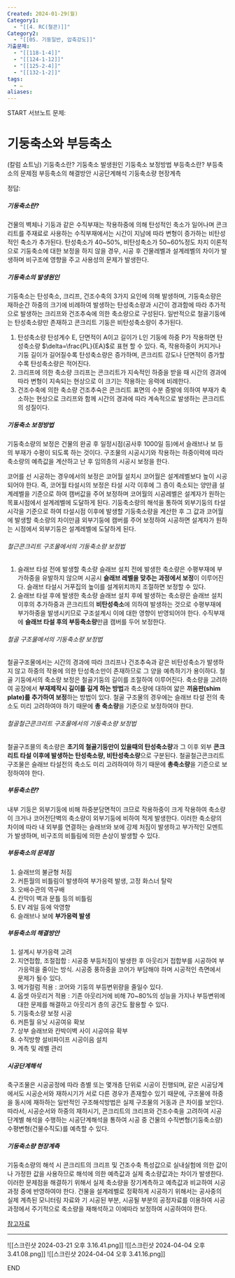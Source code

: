```yaml
---
Created: 2024-01-29(월)
Category1:
  - "[[4. RC(철콘)]]"
Category2:
  - "[[05. 기둥일반, 압축강도]]"
기출문제:
  - "[[118-1-4]]"
  - "[[124-1-12]]"
  - "[[125-2-4]]"
  - "[[132-1-2]]"
tags:
  - ✏️
aliases:
---
```

START
서브노트
문제:  
# 기둥축소와 부등축소 
(칼럼 쇼트닝)
기둥축소란?
기둥축소 발생원인
기둥축소 보정방법
부등축소란?
부등축소의 문제점
부등축소의 해결방안
시공단계해석
기둥축소량 현장계측

정답: 


##### 기둥축소란?
건물의 벽체나 기둥과 같은 수직부재는 작용하중에 의해 탄성적인 축소가 일어나며 콘크리트를 주재료로 사용하는 수직부재에서는 시간이 지남에 따라 변형이 증가하는 비탄성적인 축소가 추가된다. 탄성축소가 40~50%, 비탄성축소가 50~60%정도 차지
이론적으로 기둥축소에 대한 보정을 하지 않을 경우, 시공 후 건물레벨과 설계레벨의 차이가 발생하며 비구조에 영향을 주고 사용성의 문제가 발생한다.
##### 기둥축소의 발생원인
기둥축소는 탄성축소, 크리프, 건조수축의 3가지 요인에 의해 발생하며, 기둥축소량은 재하순간 하중의 크기에 비례하여 발생하는 탄성축소량과 시간이 경과함에 따라 추가적으로 발생하는 크리프와 건조추숙에 의한 축소량으로 구성된다. 일반적으로 철골기둥에는 탄성축소량만 존재하고 콘크리트 기둥은 비탄성축소량이 추가된다.
1. 탄성축소량
    탄성계수 E, 단면적이 A이고 길이가 L인 기둥에 하중 P가 작용하면 탄성축소량 $\delta=\frac{PL}{EA}$로 표현 할 수 있다.
	즉, 작용하중이 커지거나 기둥 길이가 길어질수록 탄성축소량은 증가하며, 콘크리트 강도나 단면적이 증가할수록 탄성축소량은 적어진다.
1. 크리프에 의한 축소량
    크리프는 콘크리트가 지속적인 하중을 받을 때 시간의 경과에 따라 변형이 지속되는 현상으로 이 크기는 작용하는 응력에 비례한다. 
1. 건조수축에 의한 축소량
    건조추숙은 콘크리트 표면의 수분 증발에 의하여 부재가 축소하는 현상으로 크리프와 함께 시간의 경과에 따라 계속적으로 발생하는 콘크리트의 성질이다.
##### 기둥축소 보정방법
기둥축소량의 보정은 건물의 완공 후 일정시점(공사후 1000일 등)에서 슬래브나 보 등의 부재가 수평이 되도록 하는 것이다. 구조물의 시공시기와 작용하는 하중이력에 따라 축소량의 예측값을 계산하고 난 후 임의층의 시공시 보정을 한다.

코어를 선 시공하는 경우에서의 보정은 코어월 설치시 코어월은 설계레벨보다 높이 시공되어야 한다. 즉, 코어월 타설시의 보정은 타설 시각 이후에 그 층이 축소되는 양만큼 설계레벨을 기준으로 하여 캠버값을 주어 보정하며 코어월의 시공레벨은 설계자가 원하는 목표시점에서 설계레벨에 도달하게 된다. 기둥축소량의 해석을 통하여 외부기둥의 타설시각을 기준으로 하여 타설시점 이후에 발생할 기둥축소량을 계산한 후 그 값과 코어월에 발생할 축소량의 차이만큼 외부기둥에 캠버를 주어 보정하여 시공하면 설계자가 원하는 시점에서 외부기둥은 설계레벨에 도달하게 된다.

###### 철근콘크리트 구조물에서의 기둥축소량 보정법
1. 슬래브 타설 전에 발생할 축소량
	슬래브 설치 전에 발생한 축소량은 수평부재에 부가하중을 유발하지 않으며 시공시 **슬래브 레벨을 맞추는 과정에서 보정**이 이루어진다. 슬래브 타설시 거푸집의 높이를 설계위치까지 조절하면 보정할 수 있다.
2. 슬래브 타설 후에 발생한 축소량
	슬래브 설치 후에 발생하는 축소량은 슬래브 설치 이후의 추가하중과 콘크리트의 **비탄성축소**에 의하여 발생하는 것으로 수평부재에 부가하중을 발생시키므로 구조설계시 이에 대한 영향이 반영되어야 한다. 수직부재에 **슬래브 타설 후의 부등축소량**만큼 캠버를 두어 보정한다.
###### 철골 구조물에서의 기둥축소량 보정법
철골구조물에서는 시간의 경과에 따라 크리프나 건조추숙과 같은 비탄성축소가 발생하지 않고 하중의 작용에 의한 탄성축소만이 존재하므로 그 양을 예측하기가 용이하다.
철골 기둥에서의 축소량 보정은 철골기둥의 길이를 조절하여 이루어진다. 축소량을 고려하여 공장에서 **부재제작시 길이를 길게 하는 방법**과 축소량에 대하여 얇은 **끼움판(shim plate)를 추가하여 보정**하는 방법이 있다. 
철골 구조물의 경우에는 슬래브 타설 전의 축소도 미리 고려하여야 하기 때문에 **총 축소량**을 기준으로 보정하여야 한다.
###### 철골철근콘크리트 구조물에서의 기둥축소량 보정법
철골구조믈의 축소량은 **초기의 철골기둥만이 있을때의 탄성축소량**과 그 이후 외부 **콘크리트 타설 이후에 발생하는 탄성축소량, 비탄성축소량**으로 구분된다. 철골철근콘크리트 구조물은 슬래브 타설전의 축소도 미리 고려하여야 하기 때문에 **총축소량**을 기준으로 보정하여야 한다.
    
##### 부등축소란?
내부 기둥은 외부기둥에 비해 하중분담면적이 크므로 작용하중이 크게 작용하여 축소량이 크거나 코어전단벽의 축소량이 외부기둥에 비하여 적게 발생한다.
이러한 축소량의 차이에 따라 내 외부를 연결하는 슬래브와 보에 강제 처짐이 발생하고 부가적인 모멘트가 발생하며, 비구조의 비틀림에 의한 손상이 발생할 수 있다.
##### 부등축소의 문제점
1. 슬래브의 불균형 처짐
2. 커튼월의 비틀림이 발생하여 부가응력 발생, 고정 화스너 탈락
3. 오배수관의 역구배
4. 칸막이 벽과 문틀 등의 비틀림
5. EV 레일  등에 악영향
6. 슬래브나 보에 **부가응력 발생**
##### 부등축소의 해결방안
1. 설계시 부가응력 고려
2. 지연접합, 조절접합 : 시공중 부등처짐이 발생한 후 아웃리거 접합부를 시공하여 부가응력을 줄이는 방식. 시공중 풍하중을 코어가 부담해야 하며 시공적인 측면에서 문제가 될수 있다.
3. 메가컬럼 적용 : 코어와 기둥의 부등변위량을 줄일수 있다.
4. 옵셋 아웃리거 적용 : 기존 아웃리거에 비해 70~80%의 성능을 가지나 부등변위에 대한 문제를 해결하고 아웃리거 층의 공간도 활용할 수 있다.
5. 기둥축소량 보정 시공
6. 커튼월 유닛 시공여유 확보
7. 상부 슬래브와 칸박이벽 사이 시공여유 확부
8. 수직방향 설비파이프 시공이음 설치
9. 계측 및 레벨 관리

##### 시공단계해석
축구조물은 시공공정에 따라 층별 또는 몇개층 단위로 시공이 진행되며, 같은 시공당계에서도 시공순서와 재하시기가 서로 다른 경우가 존재할수 있기 때문에, 구조물에 하중을 동시에 재하하는 일반적인 구조해석방법은 실제 구조물의 거동과 큰 차이를 보인다. 따라서, 시공순서와 하중의 재하시기, 콘크리트의 크리프와 건조수축을 고려하여 시공 단계별 해석을 수행하는 시공단계해석을 통하여 시공 중 건물의 수직변형(기둥축소량) 수평변형(건물수직도)를 예측할 수 있다.


##### 기둥축소량 현장계측
기둥축소량의 해석 시 콘크리트의 크리프 및 건조수축 특성값으로 실내실험에 의한 값이나 가정한 값을 사용하므로 해석에 의한 예측값과 실제 축소량값과는 차이가 발생한다. 이러한 문제점을 해결하기 위해서 실제 축소량을 장기계측하고 예측값과 비교하여 시공과정 중에 반영하여야 한다. 건물을 설계레벨로 정확하게 시공하기 위해서는 공사중의 실제 계측된 모니터링 자료와 기 시공된 부분, 시공될 부분의 공정자료를 이용하여 시공과정에서 주기적으로 축소량을 재해석하고 이에따라 보정하여 시공하여야 한다.

[참고자료](https://cafe.naver.com/3361233/3644?art=ZXh0ZXJuYWwtc2VydmljZS1uYXZlci1zZWFyY2gtY2FmZS1wcg.eyJhbGciOiJIUzI1NiIsInR5cCI6IkpXVCJ9.eyJjYWZlVHlwZSI6IkNBRkVfVVJMIiwiY2FmZVVybCI6IjMzNjEyMzMiLCJhcnRpY2xlSWQiOjM2NDQsImlzc3VlZEF0IjoxNjgzOTQ2ODMwODEzfQ.dWWn7PFrpiTMjFKnjbCn2EPZK3mNe6MtnaKGn8oZ_gY)

*** 
![[스크린샷 2024-03-21 오후 3.16.41.png]]
![[스크린샷 2024-04-04 오후 3.41.08.png]]
![[스크린샷 2024-04-04 오후 3.41.16.png]]

<!--ID: 1687265196514-->
END